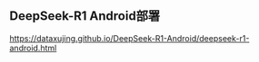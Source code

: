 ## DeepSeek-R1 Android部署

<https://dataxujing.github.io/DeepSeek-R1-Android/deepseek-r1-android.html>
